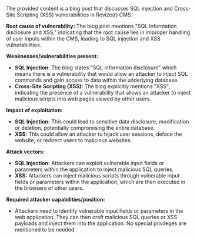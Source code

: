 The provided content is a blog post that discusses SQL injection and Cross-Site Scripting (XSS) vulnerabilities in Revize(r) CMS.

**Root cause of vulnerability:**
The blog post mentions "SQL information disclosure and XSS," indicating that the root cause lies in improper handling of user inputs within the CMS, leading to SQL injection and XSS vulnerabilities.

**Weaknesses/vulnerabilities present:**
- **SQL Injection:** The blog states "SQL information disclosure" which means there is a vulnerability that would allow an attacker to inject SQL commands and gain access to data within the underlying database.
- **Cross-Site Scripting (XSS):** The blog explicitly mentions "XSS", indicating the presence of a vulnerability that allows an attacker to inject malicious scripts into web pages viewed by other users.

**Impact of exploitation:**
- **SQL Injection:** This could lead to sensitive data disclosure, modification or deletion, potentially compromising the entire database.
- **XSS:**  This could allow an attacker to hijack user sessions, deface the website, or redirect users to malicious websites.

**Attack vectors:**
- **SQL Injection:** Attackers can exploit vulnerable input fields or parameters within the application to inject malicious SQL queries.
- **XSS:** Attackers can inject malicious scripts through vulnerable input fields or parameters within the application, which are then executed in the browsers of other users.

**Required attacker capabilities/position:**
- Attackers need to identify vulnerable input fields or parameters in the web application. They can then craft malicious SQL queries or XSS payloads and inject them into the application. No special privileges are mentioned to be needed.